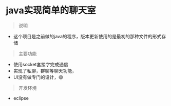 # java实现简单的聊天室



> 说明

- 这个项目是之前做的java的程序，版本更新使用的是最初的那种文件的形式存储

> 主要功能

- 使用socket套接字完成通信
- 实现了私聊，群聊等聊天功能，
- UI没有做专门的设计，:smile:  


> 开发环境 

- eclipse
















